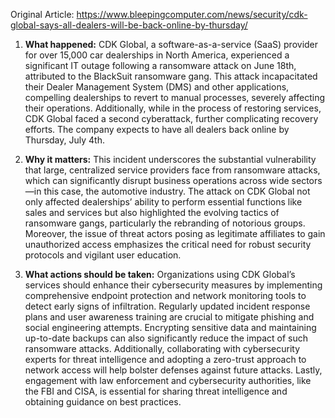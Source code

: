 Original Article: https://www.bleepingcomputer.com/news/security/cdk-global-says-all-dealers-will-be-back-online-by-thursday/

1) **What happened:**
CDK Global, a software-as-a-service (SaaS) provider for over 15,000 car dealerships in North America, experienced a significant IT outage following a ransomware attack on June 18th, attributed to the BlackSuit ransomware gang. This attack incapacitated their Dealer Management System (DMS) and other applications, compelling dealerships to revert to manual processes, severely affecting their operations. Additionally, while in the process of restoring services, CDK Global faced a second cyberattack, further complicating recovery efforts. The company expects to have all dealers back online by Thursday, July 4th.

2) **Why it matters:**
This incident underscores the substantial vulnerability that large, centralized service providers face from ransomware attacks, which can significantly disrupt business operations across wide sectors—in this case, the automotive industry. The attack on CDK Global not only affected dealerships’ ability to perform essential functions like sales and services but also highlighted the evolving tactics of ransomware gangs, particularly the rebranding of notorious groups. Moreover, the issue of threat actors posing as legitimate affiliates to gain unauthorized access emphasizes the critical need for robust security protocols and vigilant user education.

3) **What actions should be taken:**
Organizations using CDK Global’s services should enhance their cybersecurity measures by implementing comprehensive endpoint protection and network monitoring tools to detect early signs of infiltration. Regularly updated incident response plans and user awareness training are crucial to mitigate phishing and social engineering attempts. Encrypting sensitive data and maintaining up-to-date backups can also significantly reduce the impact of such ransomware attacks. Additionally, collaborating with cybersecurity experts for threat intelligence and adopting a zero-trust approach to network access will help bolster defenses against future attacks. Lastly, engagement with law enforcement and cybersecurity authorities, like the FBI and CISA, is essential for sharing threat intelligence and obtaining guidance on best practices.